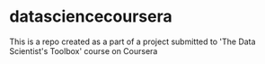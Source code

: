 # datasciencecoursera
This is a repo created as a part of a project submitted to 'The Data Scientist's Toolbox' course on Coursera
